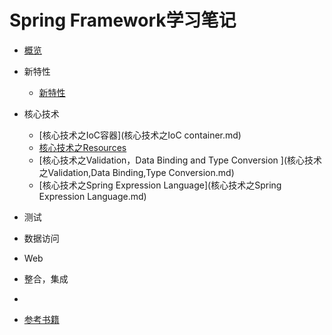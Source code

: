 # Spring Framework学习笔记

* [概览](概览.md)
* 新特性
	* [新特性](新特性.md)
* 核心技术	
	* [核心技术之IoC容器](核心技术之IoC container.md)
	* [核心技术之Resources](核心技术之Resources.md)
	* [核心技术之Validation，Data Binding and Type Conversion ](核心技术之Validation,Data Binding,Type Conversion.md)
	* [核心技术之Spring Expression Language](核心技术之Spring Expression Language.md)


* 测试
* 数据访问
* Web
* 整合，集成
* 



* [参考书籍]()
